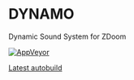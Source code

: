 # DYNAMO
Dynamic Sound System for ZDoom

[![AppVeyor](https://ci.appveyor.com/api/projects/status/a02eotv3hkd3tple?svg=true)](https://ci.appveyor.com/project/PlutonicOverkill/dynamo-sound-system)

[Latest autobuild](https://ci.appveyor.com/api/projects/PlutonicOverkill/dynamo-sound-system/artifacts/dynamic_music_system.pk3)
